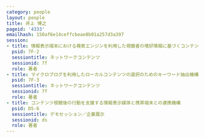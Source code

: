 ```yaml
---
category: people
layout: people
title: 井上 博之
pageid: '4333'
emailhash: 150af6e14ceffcbeae8b01a257d3a397
session:
- title: 情報表示端末における検索エンジンを利用した視聴者の嗜好情報に基づくコンテンツ選択手法の提案
  psid: 7F-2
  sessiontitle: ネットワークコンテンツ
  sessionid: 7f
  role: 著者
- title: マイクロブログを利用したローカルコンテンツの選択のためのキーワード抽出機構
  psid: 7F-3
  sessiontitle: ネットワークコンテンツ
  sessionid: 7f
  role: 著者
- title: コンテンツ視聴後の行動を支援する情報表示媒体と携帯端末との連携機構
  psid: DS-6
  sessiontitle: デモセッション／企業展示
  sessionid: ds
  role: 著者
---
```

